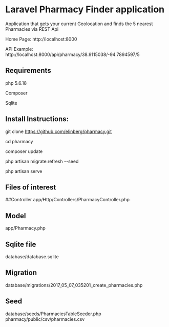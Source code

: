 # Laravel Pharmacy Finder application

Application that gets your current Geolocation and finds the 5 nearest Pharmacies via REST Api

Home Page:
http://localhost:8000

API Example:
http://localhost:8000/api/pharmacy/38.9115038/-94.7894597/5

## Requirements
php 5.6.18

Composer

Sqlite

## Install Instructions:
git clone https://github.com/elinberg/pharmacy.git

cd pharmacy

composer update

php artisan migrate:refresh --seed

php artisan serve

## Files of interest
##Controller
app/Http/Controllers/PharmacyController.php
## Model
app/Pharmacy.php
## Sqlite file
database/database.sqlite
## Migration
database/migrations/2017_05_07_035201_create_pharmacies.php
## Seed
database/seeds/PharmaciesTableSeeder.php
pharmacy/public/csv/pharmacies.csv

